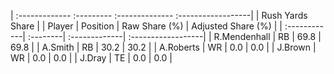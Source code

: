 | :------------- :--------- :-------------- :------------------|
|                       Rush Yards Share                       |
| Player       | Position | Raw Share (%) | Adjusted Share (%) |
| :------------| :--------| :-------------| :------------------|
| R.Mendenhall | RB       | 69.8          | 69.8               |
| A.Smith      | RB       | 30.2          | 30.2               |
| A.Roberts    | WR       | 0.0           | 0.0                |
| J.Brown      | WR       | 0.0           | 0.0                |
| J.Dray       | TE       | 0.0           | 0.0                |